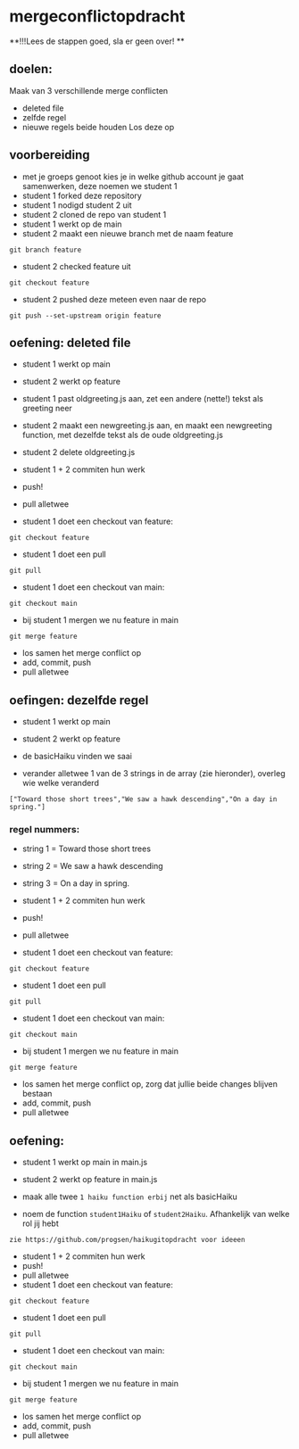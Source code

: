 # mergeconflictopdracht

**!!!Lees de stappen goed, sla er geen over!
**

## doelen:
Maak van 3 verschillende merge conflicten
- deleted file
- zelfde regel
- nieuwe regels beide houden
Los deze op


## voorbereiding
- met je groeps genoot kies je in welke github account je gaat samenwerken, deze noemen we student 1
- student 1 forked deze repository
- student 1 nodigd student 2 uit
- student 2 cloned de repo van student 1
- student 1 werkt op de main
- student 2 maakt een nieuwe branch met de naam feature
```
git branch feature
```
- student 2 checked feature uit

```
git checkout feature
```
- student 2 pushed deze meteen even naar de repo
```
git push --set-upstream origin feature
```

## oefening: deleted file
- student 1 werkt op main
- student 2 werkt op feature

- student 1 past oldgreeting.js aan, zet een andere (nette!) tekst als greeting neer
- student 2 maakt een newgreeting.js aan, en maakt een newgreeting function, met dezelfde tekst als de oude oldgreeting.js
- student 2 delete oldgreeting.js

- student 1 + 2 commiten hun werk

- push!
- pull alletwee
- student 1 doet een checkout van feature:
```
git checkout feature
```
- student 1 doet een pull
```
git pull
```
- student 1 doet een checkout van main:
```
git checkout main
```
- bij student 1 mergen we nu feature in main
```
git merge feature
```
- los samen het merge conflict op
- add, commit, push
- pull alletwee


## oefingen: dezelfde regel
- student 1 werkt op main
- student 2 werkt op feature

- de basicHaiku vinden we saai
- verander alletwee 1 van de 3 strings in de array (zie hieronder), overleg wie welke veranderd
```
["Toward those short trees","We saw a hawk descending","On a day in spring."]
```
### regel nummers:
- string 1 = Toward those short trees
- string 2 = We saw a hawk descending
- string 3 = On a day in spring.


- student 1 + 2 commiten hun werk
- push!
- pull alletwee
- student 1 doet een checkout van feature:
```
git checkout feature
```
- student 1 doet een pull
```
git pull
```
- student 1 doet een checkout van main:
```
git checkout main
```
- bij student 1 mergen we nu feature in main
```
git merge feature
```
- los samen het merge conflict op, zorg dat jullie beide changes blijven bestaan
- add, commit, push
- pull alletwee




## oefening: 
- student 1 werkt op main in main.js
- student 2 werkt op feature in main.js

- maak alle twee `1 haiku function erbij` net als basicHaiku
- noem de function `student1Haiku` of `student2Haiku`. Afhankelijk van welke rol jij hebt
```
zie https://github.com/progsen/haikugitopdracht voor ideeen
```

- student 1 + 2 commiten hun werk
- push!
- pull alletwee
- student 1 doet een checkout van feature:
```
git checkout feature
```
- student 1 doet een pull
```
git pull
```
- student 1 doet een checkout van main:
```
git checkout main
```
- bij student 1 mergen we nu feature in main
```
git merge feature
```
- los samen het merge conflict op
- add, commit, push
- pull alletwee
